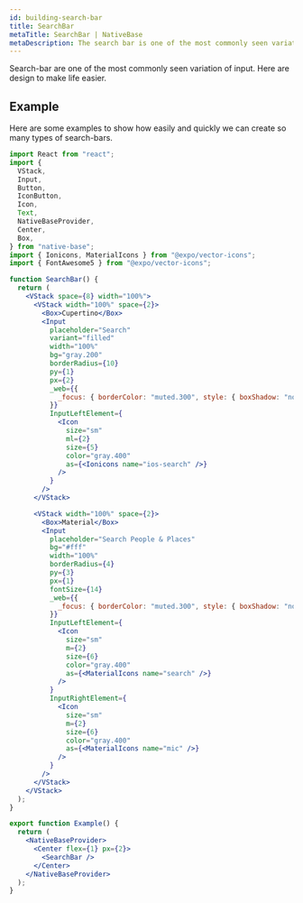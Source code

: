 ```yaml
---
id: building-search-bar
title: SearchBar
metaTitle: SearchBar | NativeBase
metaDescription: The search bar is one of the most commonly seen variations of input. Read the document to find out how to create different types of search bars in NativeBase easily.
---
```


Search-bar are one of the most commonly seen variation of input. Here are design to make life easier.

## Example

Here are some examples to show how easily and quickly we can create so many types of search-bars.

<!--
![https://s3-us-west-2.amazonaws.com/secure.notion-static.com/b4c4662d-8a9c-48a2-817d-000ff8f5f6b6/Screenshot_2021-01-18_at_7.51.08_PM.png](https://s3-us-west-2.amazonaws.com/secure.notion-static.com/b4c4662d-8a9c-48a2-817d-000ff8f5f6b6/Screenshot_2021-01-18_at_7.51.08_PM.png) -->

```jsx isLive=true
import React from "react";
import {
  VStack,
  Input,
  Button,
  IconButton,
  Icon,
  Text,
  NativeBaseProvider,
  Center,
  Box,
} from "native-base";
import { Ionicons, MaterialIcons } from "@expo/vector-icons";
import { FontAwesome5 } from "@expo/vector-icons";

function SearchBar() {
  return (
    <VStack space={8} width="100%">
      <VStack width="100%" space={2}>
        <Box>Cupertino</Box>
        <Input
          placeholder="Search"
          variant="filled"
          width="100%"
          bg="gray.200"
          borderRadius={10}
          py={1}
          px={2}
          _web={{
            _focus: { borderColor: "muted.300", style: { boxShadow: "none" } },
          }}
          InputLeftElement={
            <Icon
              size="sm"
              ml={2}
              size={5}
              color="gray.400"
              as={<Ionicons name="ios-search" />}
            />
          }
        />
      </VStack>

      <VStack width="100%" space={2}>
        <Box>Material</Box>
        <Input
          placeholder="Search People & Places"
          bg="#fff"
          width="100%"
          borderRadius={4}
          py={3}
          px={1}
          fontSize={14}
          _web={{
            _focus: { borderColor: "muted.300", style: { boxShadow: "none" } },
          }}
          InputLeftElement={
            <Icon
              size="sm"
              m={2}
              size={6}
              color="gray.400"
              as={<MaterialIcons name="search" />}
            />
          }
          InputRightElement={
            <Icon
              size="sm"
              m={2}
              size={6}
              color="gray.400"
              as={<MaterialIcons name="mic" />}
            />
          }
        />
      </VStack>
    </VStack>
  );
}

export function Example() {
  return (
    <NativeBaseProvider>
      <Center flex={1} px={2}>
        <SearchBar />
      </Center>
    </NativeBaseProvider>
  );
}
```
